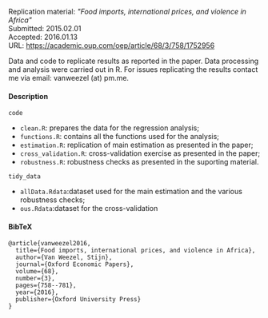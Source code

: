 Replication material: *"Food imports, international prices, and violence in Africa"*    
Submitted: 2015.02.01  
Accepted: 2016.01.13  
URL: https://academic.oup.com/oep/article/68/3/758/1752956    

Data and code to replicate results as reported in the paper. 
Data processing and analysis were carried out in R.
For issues replicating the results contact me via email: vanweezel (at) pm.me.

#### Description
`code`
* `clean.R`: prepares the data for the regression analysis;
* `functions.R`: contains all the functions used for the analysis;
* `estimation.R`: replication of main estimation as presented in the paper;
* `cross_validation.R`: cross-validation exercise as presented in the paper;
* `robustness.R`: robustness checks as presented in the suporting material. 

`tidy_data`
* `allData.Rdata`:dataset used for the main estimation and the various robustness checks;
* `ous.Rdata`:dataset for the cross-validation

#### BibTeX
```
@article{vanweezel2016,
  title={Food imports, international prices, and violence in Africa},
  author={Van Weezel, Stijn},
  journal={Oxford Economic Papers},
  volume={68},
  number={3},
  pages={758--781},
  year={2016},
  publisher={Oxford University Press}
}
```